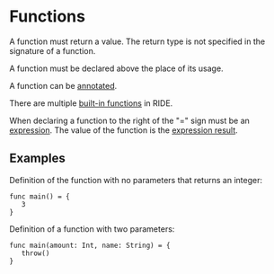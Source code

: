 # Functions

A function must return a value. The return type is not specified in the signature of a function.

A function must be declared above the place of its usage.

A function can be [annotated](/ride/functions/annotations.md).

There are multiple [built-in functions](/ride/functions/built-in-functions.md) in RIDE.

When declaring a function to the right of the "=" sign must be an [expression](/ride/base-concepts/expression.md). The value of the function is the [expression result](/ride/base-concepts/expression.md#expression-result).

## Examples

Definition of the function with no parameters that returns an integer:

``` ride
func main() = {
   3
}
```

Definition of a function with two parameters:

``` ride
func main(amount: Int, name: String) = {
   throw()
}
```
